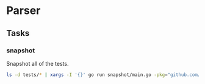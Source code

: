 # Parser

## Tasks

### snapshot

Snapshot all of the tests.

```sh
ls -d tests/* | xargs -I '{}' go run snapshot/main.go -pkg="github.com/ihezebin/openapi/getcomments/parser/{}" -op="./{}/snapshot.json"
```

